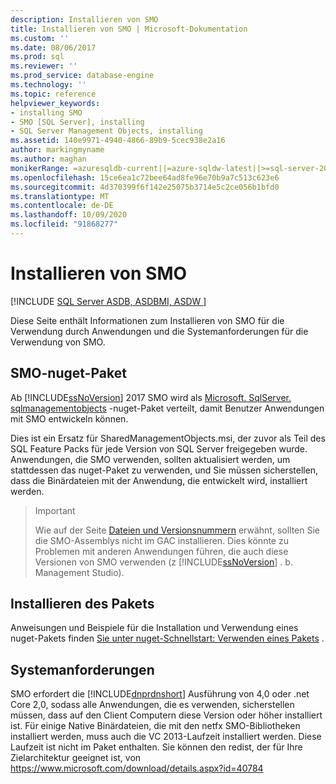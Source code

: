 ```yaml
---
description: Installieren von SMO
title: Installieren von SMO | Microsoft-Dokumentation
ms.custom: ''
ms.date: 08/06/2017
ms.prod: sql
ms.reviewer: ''
ms.prod_service: database-engine
ms.technology: ''
ms.topic: reference
helpviewer_keywords:
- installing SMO
- SMO [SQL Server], installing
- SQL Server Management Objects, installing
ms.assetid: 140e9971-4940-4866-89b9-5cec938e2a16
author: markingmyname
ms.author: maghan
monikerRange: =azuresqldb-current||=azure-sqldw-latest||>=sql-server-2016||=sqlallproducts-allversions||>=sql-server-linux-2017||=azuresqldb-mi-current
ms.openlocfilehash: 15ce6ea1c72bee64ad8fe96e70b9a7c513c623e6
ms.sourcegitcommit: 4d370399f6f142e25075b3714e5c2ce056b1bfd0
ms.translationtype: MT
ms.contentlocale: de-DE
ms.lasthandoff: 10/09/2020
ms.locfileid: "91868277"
---
```

# <a name="installing-smo"></a>Installieren von SMO

[!INCLUDE [SQL Server ASDB, ASDBMI, ASDW ](../../includes/applies-to-version/sql-asdb-asdbmi-asa.md)]

Diese Seite enthält Informationen zum Installieren von SMO für die Verwendung durch Anwendungen und die Systemanforderungen für die Verwendung von SMO.

## <a name="smo-nuget-package"></a>SMO-nuget-Paket

Ab [!INCLUDE[ssNoVersion](../../includes/ssnoversion-md.md)] 2017 SMO wird als [Microsoft. SqlServer. sqlmanagementobjects](https://www.nuget.org/packages/Microsoft.SqlServer.SqlManagementObjects) -nuget-Paket verteilt, damit Benutzer Anwendungen mit SMO entwickeln können.

Dies ist ein Ersatz für SharedManagementObjects.msi, der zuvor als Teil des SQL Feature Packs für jede Version von SQL Server freigegeben wurde. Anwendungen, die SMO verwenden, sollten aktualisiert werden, um stattdessen das nuget-Paket zu verwenden, und Sie müssen sicherstellen, dass die Binärdateien mit der Anwendung, die entwickelt wird, installiert werden.

>>[!Important]
>>Wie auf der Seite [Dateien und Versionsnummern](files-and-version-numbers.md) erwähnt, sollten Sie die SMO-Assemblys nicht im GAC installieren. Dies könnte zu Problemen mit anderen Anwendungen führen, die auch diese Versionen von SMO verwenden (z [!INCLUDE[ssNoVersion](../../includes/ssnoversion-md.md)] . b. Management Studio).

## <a name="installing-the-package"></a>Installieren des Pakets

Anweisungen und Beispiele für die Installation und Verwendung eines nuget-Pakets finden [Sie unter nuget-Schnellstart: Verwenden eines Pakets](/nuget/quickstart/use-a-package) . 
  
## <a name="system-requirements"></a>Systemanforderungen
  
 SMO erfordert die [!INCLUDE[dnprdnshort](../../includes/dnprdnshort-md.md)] Ausführung von 4,0 oder .net Core 2,0, sodass alle Anwendungen, die es verwenden, sicherstellen müssen, dass auf den Client Computern diese Version oder höher installiert ist. Für einige Native Binärdateien, die mit den netfx SMO-Bibliotheken installiert werden, muss auch die VC 2013-Laufzeit installiert werden. Diese Laufzeit ist nicht im Paket enthalten. Sie können den redist, der für Ihre Zielarchitektur geeignet ist, von https://www.microsoft.com/download/details.aspx?id=40784
